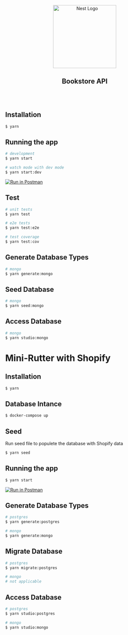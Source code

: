 <p align="center">
  <a href="http://nestjs.com/" target="blank"><img src="https://nestjs.com/img/logo-small.svg" width="200" alt="Nest Logo" /></a>
</p>

<h2 align="center">Bookstore API</h2>
<br/>
<br/>

## Installation

```bash
$ yarn
```

## Running the app

```bash
# development
$ yarn start

# watch mode with dev mode
$ yarn start:dev
```

[![Run in Postman](https://run.pstmn.io/button.svg)](https://app.getpostman.com/run-collection/23507079-8cadb426-edf2-450c-bc6b-8a3a401baca5?action=collection%2Ffork&source=rip_markdown&collection-url=entityId%3D23507079-8cadb426-edf2-450c-bc6b-8a3a401baca5%26entityType%3Dcollection%26workspaceId%3D00eda52a-89ea-43dd-aaf4-bb8002650649)


## Test

```bash
# unit tests
$ yarn test

# e2e tests
$ yarn test:e2e

# test coverage
$ yarn test:cov
```

## Generate Database Types

```bash
# mongo
$ yarn generate:mongo
```

## Seed Database

```bash
# mongo
$ yarn seed:mongo
```

## Access Database

```bash
# mongo
$ yarn studio:mongo
```





# Mini-Rutter with Shopify

## Installation

```bash
$ yarn
```
## Database Intance

```bash
$ docker-compose up
```

## Seed 
Run seed file to populete the database with Shopify data

```bash
$ yarn seed
```

## Running the app

```bash
$ yarn start
```

[![Run in Postman](https://run.pstmn.io/button.svg)](https://app.getpostman.com/run-collection/23507079-4a1a1c8b-85b8-4f36-a90b-d9ee4bba5b12?action=collection%2Ffork&source=rip_markdown&collection-url=entityId%3D23507079-4a1a1c8b-85b8-4f36-a90b-d9ee4bba5b12%26entityType%3Dcollection%26workspaceId%3D98231143-b4e1-44c2-9ad6-fa881460ba61)

## Generate Database Types

```bash
# postgres
$ yarn generate:postgres

# mongo
$ yarn generate:mongo
```

## Migrate Database
```bash
# postgres
$ yarn migrate:postgres

# mongo
# not applicable
```

## Access Database

```bash
# postgres
$ yarn studio:postgres

# mongo
$ yarn studio:mongo
```
